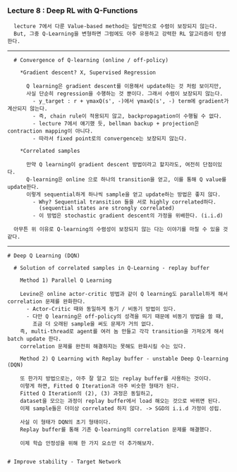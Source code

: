### Lecture 8 : Deep RL with Q-Functions 

      lecture 7에서 다룬 Value-based method는 일반적으로 수렴이 보장되지 않는다.
      But, 그중 Q-Learning을 변형하면 그럼에도 아주 유용하고 강력한 RL 알고리즘이 탄생한다. 

---

      # Convergence of Q-learning (online / off-policy)

        *Gradient descent? X, Supervised Regression
        
          Q learning은 gradient descent를 이용해서 update하는 것 처럼 보이지만, 
          사실 단순히 regression을 수행하는 것 뿐이다. 그래서 수렴이 보장되지 않는다. 
            - y_target : r + γmaxQ(s', -)에서 γmaxQ(s', -) term에 gradient가 계산되지 않는다.
            - 즉, chain rule이 적용되지 않고, backpropagation이 수행될 수 없다. 
            - lecture 7에서 얘기했 듯, bellman backup + projection은 contraction mapping이 아니다. 
            - 따라서 fixed point로의 convergence는 보장되지 않는다.

        *Correlated samples 
        
          만약 Q learning이 gradient descent 방법이라고 할지라도, 여전히 단점이있다.
          Q-learning은 online 으로 하나의 transition을 얻고, 이를 통해 Q value를 update한다.      
          이렇게 sequential하게 하나씩 sample을 얻고 update하는 방법은 좋지 않다.
            - Why? Sequential transition 들을 서로 highly correlated하다. 
              (sequential states are strongly correlated)
            - 이 방법은 stochastic gradient descent의 가정을 위배한다. (i.i.d)
    
      아무튼 위 이유로 Q-learning의 수렴성이 보장되지 않는 다는 이야기를 마칠 수 있을 것 같다.

---

    # Deep Q Learning (DQN)
    
      # Solution of correlated samples in Q-Learning - replay buffer

        Method 1) Parallel Q Learning
        
        Levine은 online actor-critic 방법과 같이 Q learning도 parallel하게 해서 correlation 문제를 완화한다.
          - Actor-Critic 때와 동일하게 동기 / 비동기 방법이 있다.
          - 다만 Q learning은 off-policy의 성격을 띄기 때문에 비동기 방법을 쓸 때, 
            조금 더 오래된 sample을 써도 문제가 거의 없다.           
        즉, multi-thread로 agent를 여러 놈 만들고 각각 transition을 가져오게 해서 batch update 한다. 
        correlation 문제를 완전히 해결하지는 못해도 완화시킬 수는 있다. 

        Method 2) Q Learning with Replay buffer - unstable Deep Q-learning (DQN)
        
        또 한가지 방법으로는, 아주 잘 알고 있는 replay buffer를 사용하는 것이다. 
        이렇게 하면, Fitted Q Iteration과 아주 비슷한 형태가 된다.
        Fitted Q Iteration의 (2), (3) 과정은 동일하고, 
        dataset을 모으는 과정이 replay buffer에서 load 해오는 것으로 바뀌면 된다. 
        이제 sample들은 더이상 correlated 하지 않다. -> SGD의 i.i.d 가정이 성립.

        사실 이 형태가 DQN의 초기 형태이다. 
        Replay buffer를 통해 기존 Q-learning의 correlation 문제를 해결했다.
        
        이제 학습 안정성을 위해 한 가지 요소만 더 추가해보자.


    # Improve stability - Target Network 
        
        
        
  
        
    
      

      

      
      
      

      
      
      
      
      

